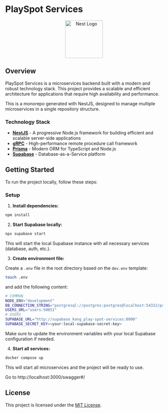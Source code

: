 # PlaySpot Services

<p align="center">
  <a href="http://nestjs.com/" target="blank"><img src="https://nestjs.com/img/logo-small.svg" width="120" alt="Nest Logo" /></a>
</p>

## Overview

PlaySpot Services is a microservices backend built with a modern and robust technology stack. This project provides a scalable and efficient architecture for applications that require high availability and performance.

This is a monorepo generated with NestJS, designed to manage multiple microservices in a single repository structure.

### Technology Stack

- **[NestJS](https://nestjs.com/)** - A progressive Node.js framework for building efficient and scalable server-side applications
- **[gRPC](https://grpc.io/)** - High-performance remote procedure call framework
- **[Prisma](https://www.prisma.io/)** - Modern ORM for TypeScript and Node.js
- **[Supabase](https://supabase.com/)** - Database-as-a-Service platform

## Getting Started

To run the project locally, follow these steps:

### Setup

1. **Install dependencies:**

```bash
npm install
```

2. **Start Supabase locally:**

```bash
npx supabase start
```

This will start the local Supabase instance with all necessary services (database, auth, etc.).

3. **Create environment file:**

Create a `.env` file in the root directory based on the `dev.env` template:

```bash
touch .env
```

and add the following content:

```bash
# COMMON
NODE_ENV="development"
DB_CONNECTION_STRING="postgresql://postgres:postgres@localhost:54322/postgres"
USERS_URL="users:50051"
# USERS
SUPABASE_URL="http://supabase_kong_play-spot-services:8000"
SUPABASE_SECRET_KEY=<your-local-supabase-secret-key>
```

Make sure to update the environment variables with your local Supabase configuration if needed.

4. **Start all services:**

```bash
docker compose up
```

This will start all microservices and the project will be ready to use.

Go to http://localhost:3000/swagger#/

## License

This project is licensed under the [MIT License](https://github.com/nestjs/nest/blob/master/LICENSE).
